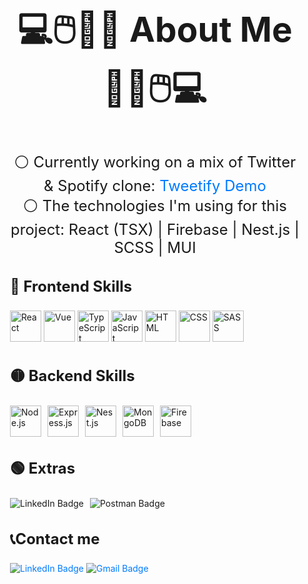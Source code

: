 <div style="max-width: 800px; margin: 0 auto; padding: 20px;" >
        <h2 style="font-size: 55px; text-align: center;">💻🖱️🎹🎸 About Me 🎸🎹🖱️💻</h2>
        <p style="font-size: 24px; text-align: center;">⚪ Currently working on a mix of Twitter & Spotify clone: <a href="https://oriteicher.github.io/Tweetify" style="text-decoration: none; color: #007bff;"> Tweetify Demo</a><br>
<!--           ⚪ Hopefully, Elon Musk & The Spotify founders won't sue me after I finish it... <br> -->
          ⚪ The technologies I'm using for this project: React (TSX) | Firebase | Nest.js | SCSS | MUI <br>
        </p>
<!--            <p style="font-size: 40px;"> Also started working on my portfolio: <a href="https://oriteicher.github.io/Portfolio" style="text-decoration: none; color: #007bff;"> PortfoliOri</a> <br> -->
<!--              Checkout my latest project: Jello - a Trello clone:<a href="https://jello-i4lp.onrender.com/#/board/642bfd4ba630b6e9a10f9085" style="text-decoration: none; color: #007bff;"> Jello Demo</a> (takes some time to load.. be patient it'll be worth it 😉) </h5> -->
        </p>
<!-- <!--         <img src="https://github.com/OriTeicher/OriTeicher/assets/101281765/4cd85e27-2126-450a-b46b-60b80221abaa" alt="Profile Image" style="width: 41vw; display: block; margin: 0 auto;"> -->
        <h3 style="font-size: 24px;">🔴 Frontend Skills </h3> 
        <div>
            <img src="https://skillicons.dev/icons?i=react" alt="React" style="width: 50px; height: 50px;">
            <img src="https://skillicons.dev/icons?i=vue" alt="Vue" style="width: 50px; height: 50px;">
            <img src="https://skillicons.dev/icons?i=ts" alt="TypeScript" style="width: 50px; height: 50px;">
            <img src="https://skillicons.dev/icons?i=js" alt="JavaScript" style="width: 50px; height: 50px;">
            <img src="https://skillicons.dev/icons?i=html" alt="HTML" style="width: 50px; height: 50px;">
            <img src="https://skillicons.dev/icons?i=css" alt="CSS" style="width: 50px; height: 50px;">
            <img src="https://skillicons.dev/icons?i=sass" alt="SASS" style="width: 50px; height: 50px;">
        </div>
        <h3 style="font-size: 24px;">🟡 Backend Skills </h3>
        <div style="display: flex; flex-wrap: wrap; gap: 10px;">
            <img src="https://skillicons.dev/icons?i=nodejs" alt="Node.js" style="width: 50px; height: 50px;">
            <img src="https://skillicons.dev/icons?i=express" alt="Express.js" style="width: 50px; height: 50px;">
            <img src="https://skillicons.dev/icons?i=nest" alt="Nest.js" style="width: 50px; height: 50px;">
            <img src="https://skillicons.dev/icons?i=mongodb" alt="MongoDB" style="width: 50px; height: 50px;">
            <img src="https://skillicons.dev/icons?i=firebase" alt="Firebase" style="width: 50px; height: 50px;">
        </div>
        <h3 style="font-size: 24px;">🟢 Extras </h3>
        <div style="display: flex; flex-wrap: wrap; gap: 10px;">
    <img alt="LinkedIn Badge" src="https://img.shields.io/badge/Redux-8d73bd?style=for-the-badge&logo=redux&logoColor=fff">
    <img alt="Postman Badge" src="https://img.shields.io/badge/postman-orange?style=for-the-badge&logo=postman&logoColor=fff">
        </div>
        <div>
            <h3 style="font-size: 24px;">📞Contact me</h3>
<a href="https://www.linkedin.com" style="text-decoration: none; color: #007bff;">
    <img alt="LinkedIn Badge" src="https://img.shields.io/badge/LinkedIn-0077B5?style=for-the-badge&logo=linkedin&logoColor=white">
</a>
<a href="mailto:oriteicher5@gmail.com" style="text-decoration: none; color: #007bff;">
    <img alt="Gmail Badge" src="https://img.shields.io/badge/Email-D14836?style=for-the-badge&logo=gmail&logoColor=white">
</a>


</div>

